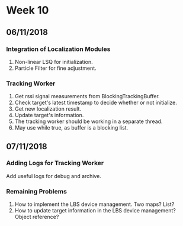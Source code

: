 # Week 10
## 06/11/2018
### Integration of Localization Modules
1. Non-linear LSQ for initialization.
2. Particle Filter for fine adjustment.

### Tracking Worker
1. Get rssi signal measurements from BlockingTrackingBuffer.
2. Check target's latest timestamp to decide whether or not initialize.
3. Get new localization result.
4. Update target's information.
5. The tracking worker should be working in a separate thread.
6. May use while true, as buffer is a blocking list.

## 07/11/2018
### Adding Logs for Tracking Worker
Add useful logs for debug and archive.

### Remaining Problems
1. How to implement the LBS device management. Two maps? List?
2. How to update target information in the LBS device management? Object reference?
